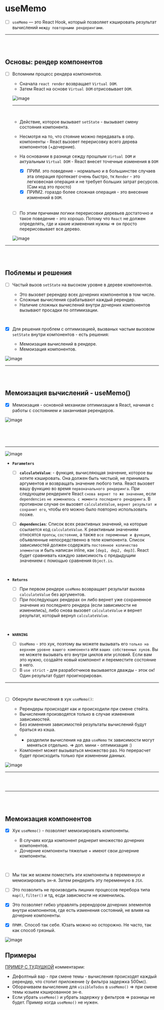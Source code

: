 # useMemo

- [ ] `useMemo` — это React Hook, который позволяет кэшировать результат вычислений `между повторными рендерингами`.

<hr>
<br>
<br>

<h2>Основы: рендер компонентов</h2>

- [ ] Вспомним процесс рендера компонентов.

  + Сначала `react render` возвращает `Virtual DOM`.
  + Затем React на основе `Virtual DOM` отрисовывает `DOM`.

  ![image](https://github.com/acidshotgun/react-hooks-new/assets/117285472/39da32cd-a8de-4c1c-a880-b23ae45d757e)

  <hr>
  <br>

  + Действие, которое вызывает `setState` - вызывает смену состояния компонента.
  + Несмотря на то, что стояние можно передавать в опр. компоненты - React вызовет перерисовку всего дерева компонентов (+дочерние).
  + На основании в разнице сежду прошлым `Virtual DOM` и актуальным `Virtual DOM` - React внесет точечные изменения в `DOM`
     
    + [x] ПРИМ. это поведение - нормально и в большинстве случаев эта операция протекает очень быстро, тк `Render` - это легковесная операция и не требует больших затрат ресурсов. (Сам код это просто)
    + [x] ПРИМ2. гораздо более сложная операция - это внесение изменений в `DOM`.
   
  <br>
  <br>
  
  - [ ]  По этим причинам логики перерисовки деревьев достаточно и такое поведение - это хорошо. Потому что `React` не должен определять, где и какие изменения нужны => он просто перерисовывает все дерево.
     
  ![image](https://github.com/acidshotgun/react-hooks-new/assets/117285472/1d8904e0-fe8b-496d-a701-d5d032b85ba7)

<hr>
<br>
<br>

<h2>Поблемы и решения</h2>

- [ ] Частый вызов `setState` на высоком уровне в дереве компонентов.

  + Это вызовет ререндер всех дочерних компонентов в том числе.
  + Сложные вычисления срабатывают каждый ререндер. 
  + Наличие сложных вычислений внутри дочерних компонентов вызывают просадки по оптимизации.

<br>

- [x] Для решения проблем с оптимизацией, вызваных частым вызовом `setState` внутри компонентов - есть решения:

  + Мемоизация вычислений в рендере.
  + Мемоизация компонентов.
     
![image](https://github.com/acidshotgun/react-hooks-new/assets/117285472/677bfaff-dd3f-427d-a5bf-b4b6db444625)

<hr>
<br>
<br>

<h2>Мемоизация вычислений - useMemo()</h2>

- [x] Мемоизация - основной механизм оптимизации в React, начиная с работы с состоянием и заканчивая ререндеров.

![image](https://github.com/acidshotgun/react-hooks-new/assets/117285472/7f2ffefc-e56a-4ef8-85b5-4773e8917a24)

<br>
<br>
<br>

<hr>

![image](https://github.com/acidshotgun/react-hooks-new/assets/117285472/b3fd1949-e15e-412e-8a5c-a330ebb86e2e)

+ **``Parameters``**

  - [ ] **`calculateValue`**: - функция, вычисляющая значение, которое вы хотите кэшировать. Она должен быть чистыой, не принимать аргументов и возвращать значение любого типа. React вызовет вашу функцию во время `первоначального рендеринга`. При следующем рендеринге React `снова вернет то же значение`, если `dependencies` `не изменилось с момента последнего рендеринга`. В противном случае он вызовет `calculateValue`, `вернет результат и сохранит его`, чтобы его можно было повторно использовать позже.
  
  - [ ] **`dependencies`**: Список всех реактивных значений, на которые ссылается код `calculateValue`. К реактивным значениям относятся `пропсы`, `состояние`, а также `все переменные и функции`, объявленные непосредственно в теле компонента. Список зависимостей должен содержать `постоянное количество элементов` и быть написан inline, как `[dep1, dep2, dep3]`. React будет сравнивать каждую зависимость с предыдущим значением с помощью сравнения `Object.is`.
 
<br>

+ **``Returns``**

  - [ ] При первом рендере `useMemo` возвращает результат вызова `calculateValue` без аргументов.
  - [ ] При последующих рендерах он либо вернет уже сохраненное значение из последнего рендера (если зависимости не изменились), либо снова вызовет `calculateValue` и вернет результат, который вернул `calculateValue`.

<br>

+ **``WARNING``**

  - [ ] `UseMemo` - это хук, поэтому вы можете вызывать его `только на верхнем уровне вашего компонента` или `ваших собственных хуков`. Вы не можете вызывать его внутри циклов или условий. Если вам это нужно, создайте новый компонент и переместите состояние в него.
  - [ ] В `use strict` - для разработчиков вызывается дважды - эток ок! Один результат будет проигнорирован.

<hr>

<br>

- [ ] Обернули вычисления в хук `useMemo()`:

  + Ререндеры происходят как и происходили при смене стейта.
  + Вычисления производятся только в случае изменения зависимостей.
  + Без изменения зависимостей результаты вычислений будут браться из кэша.
  + + разделили вычисления на два `useMemo` тк зависимости могут меняться отдельно. => доп. мини - оптимизация :)
  + Компонент может вызываться множество раз. Но перерасчет будет происходить только при изменении данных.

![image](https://github.com/acidshotgun/react-hooks-new/assets/117285472/9678e3bf-e80a-4799-879a-dc979c0d2699)

<hr>
<br>
<br>

<hr>
<br>
<br>

<h2>Мемоизация компонентов</h2>

- [x] Хук `useMemo()` - позволяет мемоизировать компоненты.

  + В случаях когда компонент реднерит множество дочерних компонентов.
  + Дочерние компоненты тяжелые + имеют свои дочерние компоненты.

<br>

- [ ] Мы так же можем поместить эти компоненты в переменную и мемоизировать зн-я. Затем рендерить эту переменную в `JSX`.
- [ ] Это позволить не производить лишних процессов перебора типа `map()`, `filter()` и тд, есди зависмости не изменились.

- [x] Это позволяет гибко управлять ререндором дочерних элементов внутри компонентов, где есть изменения состояний, не влияя на дочерние компоненты.
- [x] `ПРИМ.` Способ так себе. Юзать можно но осторожно. Не часто, так как способ грязный. 

![image](https://github.com/acidshotgun/react-hooks-new/assets/117285472/1ac8fb8d-0b1e-4b0f-96be-0cb71d31a803)


<h2>Примеры</h2>

[ПРИМЕР С ТУДУШКОЙ](https://codesandbox.io/p/sandbox/todo-memo-392yxx?file=%2Fsrc%2FTodoList.js%3A14%2C12) комментарии:

  + Дефолтный вар - при смене темы - вычисления происходят каждый ререндер, что стопит приложение (у фильтра задержка 500мс).
  + Оборачиваем вычисление для `visibleTodos` в `useMemo()` => при смене темы юзыем кэшированное зн-е.
  + Если убрать `useMemo()` и убрать задержку у фильтров => разницы не будет. Пример когда `useMemo()` не нужен.

